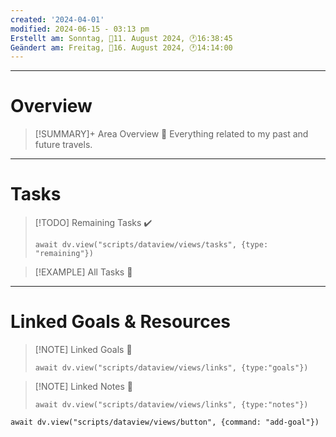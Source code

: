 ```yaml
---
created: '2024-04-01'
modified: 2024-06-15 - 03:13 pm
Erstellt am: Sonntag, 📅11. August 2024, 🕐16:38:45
Geändert am: Freitag, 📅16. August 2024, 🕐14:14:00
---
```


---

# Overview

> [!SUMMARY]+ Area Overview 🙋
> Everything related to my past and future travels.

---

# Tasks

> [!TODO] Remaining Tasks ✔️
> 
> ```dataviewjs
> await dv.view("scripts/dataview/views/tasks", {type: "remaining"})
> ```

> [!EXAMPLE] All Tasks 📝 <js-todo-callout></js-todo-callout>

---

# Linked Goals & Resources

> [!NOTE] Linked Goals 🎯
> 
> ```dataviewjs
> await dv.view("scripts/dataview/views/links", {type:"goals"})
> ```

> [!NOTE] Linked Notes 🔗
> 
> ```dataviewjs
> await dv.view("scripts/dataview/views/links", {type:"notes"})
> ```

```dataviewjs
await dv.view("scripts/dataview/views/button", {command: "add-goal"})
```